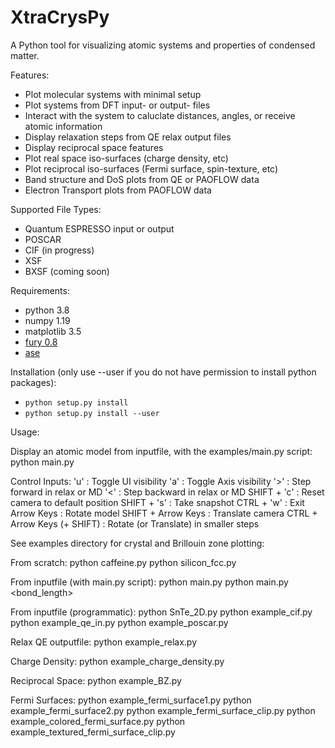 # XtraCrysPy
A Python tool for visualizing atomic systems and properties of condensed matter.

Features:
- Plot molecular systems with minimal setup
- Plot systems from DFT input- or output- files
- Interact with the system to caluclate distances, angles, or receive atomic information
- Display relaxation steps from QE relax output files
- Display reciprocal space features
- Plot real space iso-surfaces (charge density, etc)
- Plot reciprocal iso-surfaces (Fermi surface, spin-texture, etc)
- Band structure and DoS plots from QE or PAOFLOW data
- Electron Transport plots from PAOFLOW data

Supported File Types:
- Quantum ESPRESSO input or output
- POSCAR
- CIF (in progress)
- XSF
- BXSF (coming soon)

Requirements:
- python 3.8
- numpy 1.19
- matplotlib 3.5
- [fury 0.8](https://github.com/fury-gl/fury)
- [ase](https://wiki.fysik.dtu.dk/ase/)
  
Installation (only use --user if you do not have permission to install python packages):  
- `python setup.py install`  
- `python setup.py install --user`  
  
Usage:

  Display an atomic model from inputfile, with the examples/main.py script:
    python main.py <inputfile>

  Control Inputs:
    'u' : Toggle UI visibility
    'a' : Toggle Axis visibility
    '>' : Step forward in relax or MD
    '<' : Step backward in relax or MD
    SHIFT + 'c' : Reset camera to default position
    SHIFT + 's' : Take snapshot
    CTRL + 'w' : Exit
    Arrow Keys : Rotate model
    SHIFT + Arrow Keys : Translate camera
    CTRL + Arrow Keys (+ SHIFT) : Rotate (or Translate) in smaller steps


See examples directory for crystal and Brillouin zone plotting:

  From scratch:
    python caffeine.py
    python silicon_fcc.py

  From inputfile (with main.py script):
    python main.py <inputfile>
    python main.py <inputfile> <bond_length>

  From inputfile (programmatic):
    python SnTe_2D.py
    python example_cif.py
    python example_qe_in.py
    python example_poscar.py

  Relax QE outputfile:
    python example_relax.py

  Charge Density:
    python example_charge_density.py

  Reciprocal Space:
    python example_BZ.py

  Fermi Surfaces:
    python example_fermi_surface1.py
    python example_fermi_surface2.py
    python example_fermi_surface_clip.py
    python example_colored_fermi_surface.py
    python example_textured_fermi_surface_clip.py

